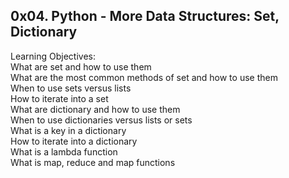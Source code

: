 ## 0x04. Python - More Data Structures: Set, Dictionary  
Learning Objectives:  
What are set and how to use them  
What are the most common methods of set and how to use them  
When to use sets versus lists  
How to iterate into a set  
What are dictionary and how to use them  
When to use dictionaries versus lists or sets  
What is a key in a dictionary  
How to iterate into a dictionary  
What is a lambda function  
What is map, reduce and map functions  

